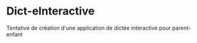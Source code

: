 # Dict-eInteractive
Tentative de création d'une application de dictée interactive pour parent-enfant
